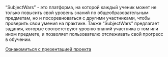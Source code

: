“SubjectWars” - это платформа, на которой каждый ученик может не только повысить свой уровень знаний по общеобразовательным предметам, но и посоревноваться с другими участниками, чтобы проверить свои умения на практике. Также “SubjectWars” предлагает задания, которые соответствуют уровню знаний участника в том или ином предмете, и позволяет пользователю отслеживать свой прогресс в обучении.

[Ознакомиться с презентацией проекта](https://github.com/Bopobywek/SubjectWars/blob/master/gamehack_presentation.odp)
